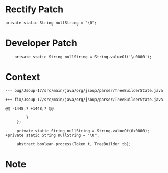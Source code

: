 # Rectify Patch

```
private static String nullString = "\0";
```

# Developer Patch

```
    private static String nullString = String.valueOf('\u0000');
```

# Context

```
--- bug/Jsoup-17/src/main/java/org/jsoup/parser/TreeBuilderState.java

+++ fix/Jsoup-17/src/main/java/org/jsoup/parser/TreeBuilderState.java

@@ -1448,7 +1448,7 @@

         }
     };
 
-    private static String nullString = String.valueOf(0x0000);
+private static String nullString = "\0";
 
     abstract boolean process(Token t, TreeBuilder tb);
```

# Note

